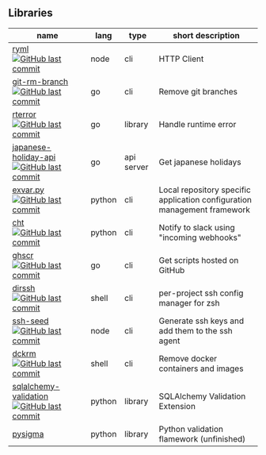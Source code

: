 ## Libraries

name | lang | type | short description
--- | --- | --- | ---
[ryml](https://github.com/suzuki-shunsuke/ryml) [![GitHub last commit](https://img.shields.io/github/last-commit/suzuki-shunsuke/ryml.svg)]() | node | cli | HTTP Client
[git-rm-branch](https://github.com/suzuki-shunsuke/git-rm-branch) [![GitHub last commit](https://img.shields.io/github/last-commit/suzuki-shunsuke/git-rm-branch.svg)]() | go | cli | Remove git branches
[rterror](https://github.com/suzuki-shunsuke/rterror) [![GitHub last commit](https://img.shields.io/github/last-commit/suzuki-shunsuke/rterror.svg)]() | go | library | Handle runtime error
[japanese-holiday-api](https://github.com/suzuki-shunsuke/japanese-holiday-api) [![GitHub last commit](https://img.shields.io/github/last-commit/suzuki-shunsuke/japanese-holiday-api.svg)]() | go | api server | Get japanese holidays
[exvar.py](https://github.com/suzuki-shunsuke/exvar.py) [![GitHub last commit](https://img.shields.io/github/last-commit/suzuki-shunsuke/exvar.py.svg)]() | python | cli | Local repository specific application configuration management framework
[cht](https://github.com/suzuki-shunsuke/cht) [![GitHub last commit](https://img.shields.io/github/last-commit/suzuki-shunsuke/cht.svg)]() | python | cli | Notify to slack using "incoming webhooks"
[ghscr](https://github.com/suzuki-shunsuke/ghscr) [![GitHub last commit](https://img.shields.io/github/last-commit/suzuki-shunsuke/ghscr.svg)]() | go | cli | Get scripts hosted on GitHub
[dirssh](https://github.com/suzuki-shunsuke/dirssh) [![GitHub last commit](https://img.shields.io/github/last-commit/suzuki-shunsuke/dirssh.svg)]() | shell | cli | per-project ssh config manager for zsh
[ssh-seed](https://github.com/suzuki-shunsuke/ssh-seed) [![GitHub last commit](https://img.shields.io/github/last-commit/suzuki-shunsuke/ssh-seed.svg)]() | node | cli | Generate ssh keys and add them to the ssh agent 
[dckrm](https://github.com/suzuki-shunsuke/dckrm) [![GitHub last commit](https://img.shields.io/github/last-commit/suzuki-shunsuke/dckrm.svg)]() | shell | cli | Remove docker containers and images
[sqlalchemy-validation](https://github.com/suzuki-shunsuke/sqlalchemy-validation) [![GitHub last commit](https://img.shields.io/github/last-commit/suzuki-shunsuke/sqlalchemy-validation.svg)]() | python | library | SQLAlchemy Validation Extension
[pysigma](https://github.com/pysigma) | python | library | Python validation flamework (unfinished)
